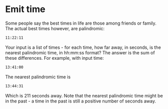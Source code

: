 # Emit time

Some people say the best times in life are those among friends or family. The actual best times however, are palindromic:

```txt
11:22:11
```

Your input is a list of times - for each time, how far away, in seconds, is the nearest palindromic time, in hh:mm:ss format? The answer is the sum of these differences.
For example, with input time:

```txt
13:41:00
```

The nearest palindromic time is

```txt
13:44:31
```

Which is 211 seconds away. Note that the nearest palindromic time might be in the past - a time in the past is still a positive number of seconds away.

